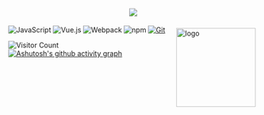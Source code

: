 <h1 align="center"> <img src="https://readme-typing-svg.herokuapp.com/?诺诺祝您今天愉快!&center=true&size=27"> </h1>
<img src="https://github-readme-stats.vercel.app/api?username=promisies&show_icons=true" alt="logo" height="160" align="right" style="margin: 5px; margin-bottom: 20px;" /\>


![JavaScript](https://img.shields.io/badge/JavaScript-F7DF1E?style=flat-square&logo=JavaScript&logoColor=ffffff)
![Vue.js](https://img.shields.io/badge/-Vue.js-4FC08D?style=flat-square&logo=Vue.js&logoColor=ffffff)
![Webpack](https://img.shields.io/badge/-Webpack-8DD6F9?style=flat-square&logo=webpack&logoColor=ffffff)
![npm](https://img.shields.io/badge/-NPM-CB3837?style=flat-square&logo=npm&logoColor=white)
[![Git](https://img.shields.io/badge/-Git-f05032?style=flat-square&logo=git&logoColor=white)](https://git-scm.com/)

![Visitor Count](https://profile-counter.glitch.me/all-smile/count.svg)
[![Ashutosh's github activity graph](https://github-readme-activity-graph.cyclic.app/graph?username=promisies&theme=react)](https://github.com/ashutosh00710/github-readme-activity-graph)
